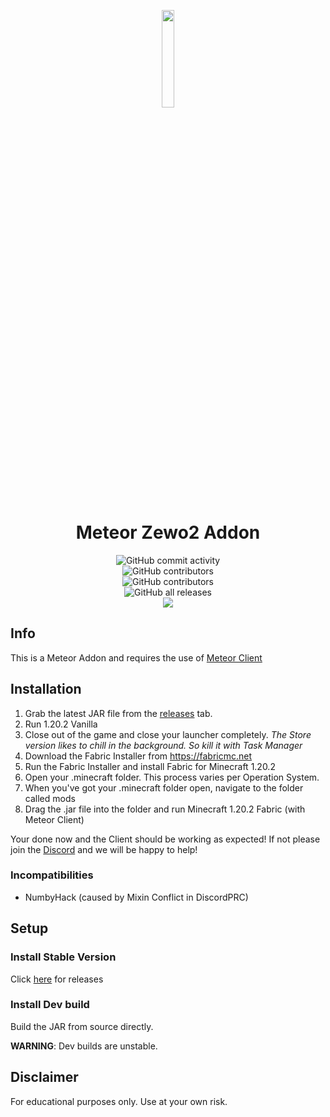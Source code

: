 <p align="center">
<img src="https://raw.githubusercontent.com/Dark-Developments/Zewo2-Addon/master/src/main/resources/assets/zewo2/icon.png" width="20%"/>
</p>

<h1 align="center">Meteor Zewo2 Addon</h1>

<div align="center" style="display: grid; place-items: center;">
    <img alt="GitHub commit activity" src="https://img.shields.io/github/commit-activity/w/Dark-Developments/Zewo2-Addon?color=black"> <img alt="GitHub contributors" src="https://img.shields.io/github/contributors/Dark-Developments/Zewo2-MeteorAddon?color=black&label=Developers">
<img alt="GitHub contributors" src="https://img.shields.io/github/v/release/Dark-Developments/Zewo2-Addon?display_name=tag&include_prereleases&color=black">
    <img alt="GitHub all releases" src="https://img.shields.io/github/downloads/Dark-Developments/Zewo2-Addon/total?color=black">

<div align="center">
  <a href="https://discord.gg/kja3YYV7R9"><img src="https://invidget.switchblade.xyz/kja3YYV7R9"></a>
</div>

</div>

## Info
This is a Meteor Addon and requires the use of [Meteor Client](https://meteorclient.com/)

## Installation
1. Grab the latest JAR file from the [releases](https://github.com/Dark-Developments/Zewo2-Addon/releases) tab.
2. Run 1.20.2 Vanilla
3. Close out of the game and close your launcher completely. *The Store version likes to chill in the background. So kill it with Task Manager*
4. Download the Fabric Installer from https://fabricmc.net
5. Run the Fabric Installer and install Fabric for Minecraft 1.20.2
7. Open your .minecraft folder. This process varies per Operation System.
8. When you've got your .minecraft folder open, navigate to the folder called mods
9. Drag the .jar file into the folder and run Minecraft 1.20.2 Fabric (with Meteor Client)

Your done now and the Client should be working as expected! If not please join the [Discord](https://discord.gg/kja3YYV7R9) and we will be happy to help!

### Incompatibilities
- NumbyHack (caused by Mixin Conflict in DiscordPRC)

## Setup

### Install Stable Version
Click [here](https://github.com/Dark-Developments/Zewo2-Addon/releases) for releases

### Install Dev build
Build the JAR from source directly.

**WARNING**: Dev builds are unstable.

## Disclaimer
For educational purposes only. Use at your own risk.
